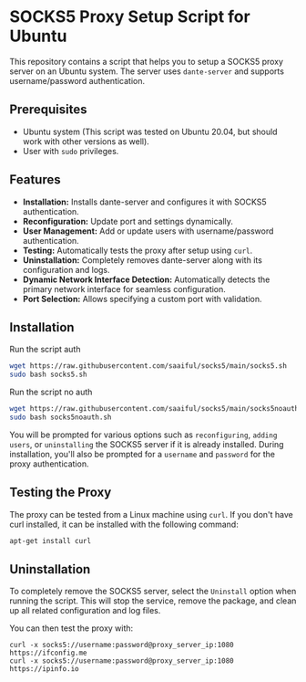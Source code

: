 # SOCKS5 Proxy Setup Script for Ubuntu

This repository contains a script that helps you to setup a SOCKS5 proxy server on an Ubuntu system. The server uses `dante-server` and supports username/password authentication.

## Prerequisites

- Ubuntu system (This script was tested on Ubuntu 20.04, but should work with other versions as well).
- User with `sudo` privileges.

## Features
- **Installation:** Installs dante-server and configures it with SOCKS5 authentication.
- **Reconfiguration:** Update port and settings dynamically.
- **User Management:** Add or update users with username/password authentication.
- **Testing:** Automatically tests the proxy after setup using `curl`.
- **Uninstallation:** Completely removes dante-server along with its configuration and logs.
- **Dynamic Network Interface Detection:** Automatically detects the primary network interface for seamless configuration.
- **Port Selection:** Allows specifying a custom port with validation.

## Installation
Run the script auth
```bash
wget https://raw.githubusercontent.com/saaiful/socks5/main/socks5.sh
sudo bash socks5.sh
```
Run the script no auth
```bash
wget https://raw.githubusercontent.com/saaiful/socks5/main/socks5noauth.sh
sudo bash socks5noauth.sh
```

You will be prompted for various options such as `reconfiguring`, `adding users`, or `uninstalling` the SOCKS5 server if it is already installed. During installation, you'll also be prompted for a `username` and `password` for the proxy authentication.


## Testing the Proxy
The proxy can be tested from a Linux machine using `curl`. If you don't have curl installed, it can be installed with the following command:
```bash
apt-get install curl
```

## Uninstallation
To completely remove the SOCKS5 server, select the `Uninstall` option when running the script. This will stop the service, remove the package, and clean up all related configuration and log files.

You can then test the proxy with:
```
curl -x socks5://username:password@proxy_server_ip:1080 https://ifconfig.me
curl -x socks5://username:password@proxy_server_ip:1080 https://ipinfo.io
```
